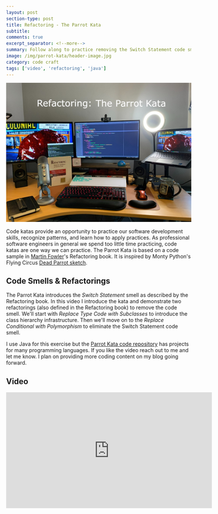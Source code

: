```yaml
---
layout: post
section-type: post
title: Refactoring - The Parrot Kata
subtitle: 
comments: true
excerpt_separator: <!--more-->
summary: Follow along to practice removing the Switch Statement code smell with refactorings described in Martin Fowler's Refactoring book.
image: /img/parrot-kata/header-image.jpg
category: code craft
tags: ['video', 'refactoring', 'java']
---
```


<img src="/img/parrot-kata/header-image.jpg" alt="The Parrot Kata" class="img-responsive" />

Code katas provide an opportunity to practice our software development skills, recognize patterns, and learn how to apply practices. As professional software engineers in general we spend too little time practicing, code katas are one way we can practice. The Parrot Kata is based on a code sample in [Martin Fowler](https://martinfowler.com/)'s Refactoring book. It is inspired by Monty Python's Flying Circus [Dead Parrot sketch](https://en.wikipedia.org/wiki/Dead_Parrot_sketch).
<!--more-->

## Code Smells & Refactorings

The Parrot Kata introduces the _Switch Statement_ smell as described by the Refactoring book. In this video I introduce the kata and demonstrate two refactorings (also defined in the Refactoring book) to remove the code smell. We'll start with _Replace Type Code with Subclasses_ to introduce the class hierarchy infrastructure. Then we'll move on to the _Replace Conditional with Polymorphism_ to eliminate the Switch Statement code smell. 

I use Java for this exercise but the [Parrot Kata code repository](https://github.com/emilybache/Parrot-Refactoring-Kata) has projects for many programming languages. If you like the video reach out to me and let me know. I plan on providing more coding content on my blog going forward. 

## Video 

<iframe width="560" height="315" src="https://www.youtube.com/embed/dzO0eM1pVds" title="YouTube video player" frameborder="0" allow="accelerometer; autoplay; clipboard-write; encrypted-media; gyroscope; picture-in-picture" allowfullscreen></iframe>


